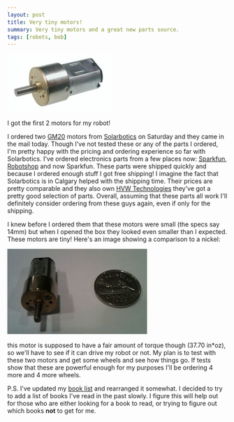 ```yaml
---
layout: post
title: Very tiny motors!
summary: Very tiny motors and a great new parts source.
tags: [robots, bob]
---
```


<div class="floatyimg"><img src="/images/gm20-motor.jpg" title="Pic of the GM20 motor" alt="Pic of the GM20 motor" /></div>

I got the first 2 motors for my robot!

I ordered two [GM20](http://www.solarbotics.com/products/gm20/) motors from [Solarbotics](http://www.solarbotics.com) on Saturday and they came in the mail today.  Though I've not tested these or any of the parts I ordered, I'm pretty happy with the pricing and ordering experience so far with Solarbotics.  I've ordered electronics parts from a few places now: [Sparkfun](http://sparkfun.com), [Robotshop](http://robotshop.ca) and now Sparkfun.  These parts were shipped quickly and because I ordered enough stuff I got free shipping!  I imagine the fact that Solarbotics is in Calgary helped with the shipping time.  Their prices are pretty comparable and they also own [HVW Technologies](http://www.hvwtech.com/) they've got a pretty good selection of parts.  Overall, assuming that these parts all work I'll definitely consider ordering from these guys again, even if only for the shipping.

I knew before I ordered them that these motors were small (the specs say 14mm) but when I opened the box they looked even smaller than I expected.  These motors are tiny!  Here's an image showing a comparison to a nickel:

![Pic of the GM20 motor with a nickel for comparison](/images/gm20-motor-nickel.jpg)

this motor is supposed to have a fair amount of torque though (37.70 in\*oz), so we'll have to see if it can drive my robot or not.  My plan is to test with these two motors and get some wheels and see how things go.  If tests show that these are powerful enough for my purposes I'll be ordering 4 more and 4 more wheels.

P.S. I've updated my [book list](/books) and rearranged it somewhat.  I decided to try to add a list of books I've read in the past slowly.  I figure this will help out for those who are either looking for a book to read, or trying to figure out which books **not** to get for me.
